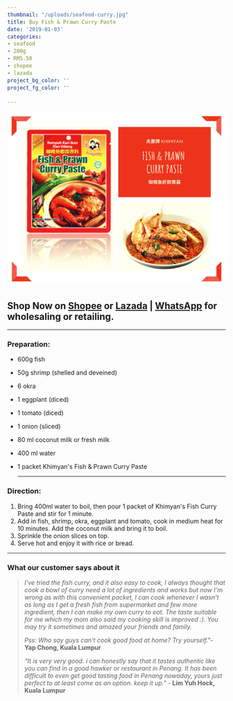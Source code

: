 ```yaml
---
thumbnail: "/uploads/seafood-curry.jpg"
title: Buy Fish & Prawn Curry Paste
date: '2019-01-03'
categories:
- seafood
- 200g
- RM5.50
- shopee
- lazada
project_bg_color: ''
project_fg_color: ''

---
```

![](/uploads/fish-prawn-curry-paste.png)

## Shop Now on [Shopee](https://shopee.com.my/Halal-Khimyan-Seafood-Curry-Paste-i.270483561.5637087510) or [Lazada](https://www.lazada.com.my/products/ready-stock-khimyan-curry-brand-instant-paste-halal-fish-prawn-curry-paste-i1921872270-s7739144298.html?spm=a2o4k.searchlist.list.9.15481e09V6WQKG&search=1 "Buy Khimyan Fish & Prawn Curry Paste @ Lazada") | [WhatsApp](https://wa.link/64s1nn) for wholesaling or retailing.

***

### **Preparation:**

* 600g fish
* 50g shrimp (shelled and deveined)
* 6 okra
* 1 eggplant (diced)
* 1 tomato (diced)
* 1 onion (sliced)
* 80 ml coconut milk or fresh milk
* 400 ml water
* 1 packet Khimyan's Fish & Prawn Curry Paste

  ***

### **Direction:**

1. Bring 400ml water to boil, then pour 1 packet of Khimyan's Fish Curry Paste and stir for 1 minute.
2. Add in fish, shrimp, okra, eggplant and tomato, cook in medium heat for 10 minutes. Add the coconut milk and bring it to boil.
3. Sprinkle the onion slices on top.
4. Serve hot and enjoy it with rice or bread.

***

### What our customer says about it

> _I've tried the fish curry, and it also easy to cook, I always thought that cook a bowl of curry need a lot of ingredients and works but now I'm wrong as with this convenient packet, I can cook whenever I wasn't as long as I get a fresh fish from supermarket and few more ingredient, then I can make my own curry to eat. The taste suitable for me which my mom also said my cooking skill is improved :). You may try it sometimes and amazed your friends and family._
>
> _Pss: Who say guys can't cook good food at home? Try yourself."_- **Yap Chong, Kuala Lumpur**
>
> _"It is very very good. i can honestly say that it tastes authentic like you can find in a good hawker or restaurant in Penang. It has been difficult to even get good tasting food in Penang nowaday, yours just perfect to at least come as an option. keep it up."_ - **Lim Yuh Hock, Kuala Lumpur**